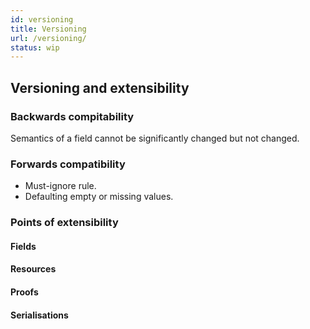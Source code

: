 ```yaml
---
id: versioning
title: Versioning
url: /versioning/
status: wip
---
```


## Versioning and extensibility

### Backwards compitability

Semantics of a field cannot be significantly changed but not changed.

### Forwards compatibility

* Must-ignore rule.
* Defaulting empty or missing values.

### Points of extensibility

#### Fields

#### Resources

#### Proofs

#### Serialisations


